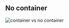 ## No container

![container vs no container](https://jntakpe.github.io/dxp-training/resources/images/container.png)
